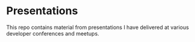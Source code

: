 Presentations
=============
This repo contains material from presentations I have delivered at various developer conferences and meetups.
